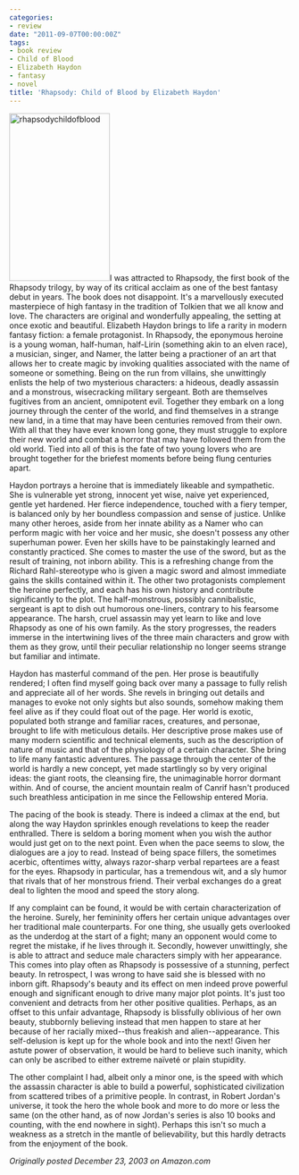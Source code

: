 ```yaml
---
categories:
- review
date: "2011-09-07T00:00:00Z"
tags:
- book review
- Child of Blood
- Elizabeth Haydon
- fantasy
- novel
title: 'Rhapsody: Child of Blood by Elizabeth Haydon'
---
```

<img class="pull-left" title="rhapsodychildofblood" src="http://yentran.isamonkey.org/gallery/images/rhapsodychildofblood-180x300.jpg" width="180" height="300" />I was attracted to Rhapsody, the first book of the Rhapsody trilogy, by way of its critical acclaim as one of the best fantasy debut in years. The book does not disappoint. It's a marvellously executed masterpiece of high fantasy in the tradition of Tolkien that we all know and love. The characters are original and wonderfully appealing, the setting at once exotic and beautiful. Elizabeth Haydon brings to life a rarity in modern fantasy fiction: a female protagonist. In Rhapsody, the eponymous heroine is a young woman, half-human, half-Lirin (something akin to an elven race), a musician, singer, and Namer, the latter being a practioner of an art that allows her to create magic by invoking qualities associated with the name of someone or something. Being on the run from villains, she unwittingly enlists the help of two mysterious characters: a hideous, deadly assassin and a monstrous, wisecracking military sergeant. Both are themselves fugitives from an ancient, omnipotent evil. Together they embark on a long journey through the center of the world, and find themselves in a strange new land, in a time that may have been centuries removed from their own. With all that they have ever known long gone, they must struggle to explore their new world and combat a horror that may have followed them from the old world. Tied into all of this is the fate of two young lovers who are brought together for the briefest moments before being flung centuries apart.

Haydon portrays a heroine that is immediately likeable and sympathetic. She is vulnerable yet strong, innocent yet wise, naive yet experienced, gentle yet hardened. Her fierce independence, touched with a fiery temper, is balanced only by her boundless compassion and sense of justice. Unlike many other heroes, aside from her innate ability as a Namer who can perform magic with her voice and her music, she doesn't possess any other superhuman power. Even her skills have to be painstakingly learned and constantly practiced. She comes to master the use of the sword, but as the result of training, not inborn ability. This is a refreshing change from the Richard Rahl-stereotype who is given a magic sword and almost immediate gains the skills contained within it. The other two protagonists complement the heroine perfectly, and each has his own history and contribute significantly to the plot. The half-monstrous, possibly cannibalistic, sergeant is apt to dish out humorous one-liners, contrary to his fearsome appearance. The harsh, cruel assassin may yet learn to like and love Rhapsody as one of his own family. As the story progresses, the readers immerse in the intertwining lives of the three main characters and grow with them as they grow, until their peculiar relationship no longer seems strange but familiar and intimate.

Haydon has masterful command of the pen. Her prose is beautifully rendered; I often find myself going back over many a passage to fully relish and appreciate all of her words. She revels in bringing out details and manages to evoke not only sights but also sounds, somehow making them feel alive as if they could float out of the page. Her world is exotic, populated both strange and familiar races, creatures, and personae, brought to life with meticulous details. Her descriptive prose makes use of many modern scientific and technical elements, such as the description of nature of music and that of the physiology of a certain character. She bring to life many fantastic adventures. The passage through the center of the world is hardly a new concept, yet made startlingly so by very original ideas: the giant roots, the cleansing fire, the unimaginable horror dormant within. And of course, the ancient mountain realm of Canrif hasn't produced such breathless anticipation in me since the Fellowship entered Moria.

The pacing of the book is steady. There is indeed a climax at the end, but along the way Haydon sprinkles enough revelations to keep the reader enthralled. There is seldom a boring moment when you wish the author would just get on to the next point. Even when the pace seems to slow, the dialogues are a joy to read. Instead of being space fillers, the sometimes acerbic, oftentimes witty, always razor-sharp verbal repartees are a feast for the eyes. Rhapsody in particular, has a tremendous wit, and a sly humor that rivals that of her monstrous friend. Their verbal exchanges do a great deal to lighten the mood and speed the story along.

If any complaint can be found, it would be with certain characterization of the heroine. Surely, her femininity offers her certain unique advantages over her traditional male counterparts. For one thing, she usually gets overlooked as the underdog at the start of a fight; many an opponent would come to regret the mistake, if he lives through it. Secondly, however unwittingly, she is able to attract and seduce male characters simply with her appearance. This comes into play often as Rhapsody is possessive of a stunning, perfect beauty. In retrospect, I was wrong to have said she is blessed with no inborn gift. Rhapsody's beauty and its effect on men indeed prove powerful enough and significant enough to drive many major plot points. It's just too convenient and detracts from her other positive qualities. Perhaps, as an offset to this unfair advantage, Rhapsody is blissfully oblivious of her own beauty, stubbornly believing instead that men happen to stare at her because of her racially mixed--thus freakish and alien--appearance. This self-delusion is kept up for the whole book and into the next! Given her astute power of observation, it would be hard to believe such inanity, which can only be ascribed to either extreme naïveté or plain stupidity.

The other complaint I had, albeit only a minor one, is the speed with which the assassin character is able to build a powerful, sophisticated civilization from scattered tribes of a primitive people. In contrast, in Robert Jordan's universe, it took the hero the whole book and more to do more or less the same (on the other hand, as of now Jordan's series is also 10 books and counting, with the end nowhere in sight). Perhaps this isn't so much a weakness as a stretch in the mantle of believability, but this hardly detracts from the enjoyment of the book.

*Originally posted December 23, 2003 on Amazon.com*
